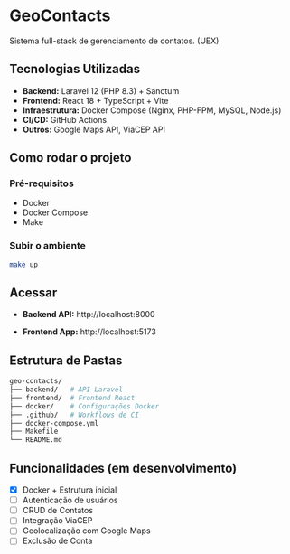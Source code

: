 # GeoContacts

Sistema full-stack de gerenciamento de contatos. (UEX)

## Tecnologias Utilizadas
- **Backend:** Laravel 12 (PHP 8.3) + Sanctum
- **Frontend:** React 18 + TypeScript + Vite
- **Infraestrutura:** Docker Compose (Nginx, PHP-FPM, MySQL, Node.js)
- **CI/CD:** GitHub Actions
- **Outros:** Google Maps API, ViaCEP API

## Como rodar o projeto

### Pré-requisitos
- Docker
- Docker Compose
- Make

### Subir o ambiente
```bash
make up
```

## Acessar

- **Backend API:** http://localhost:8000

- **Frontend App:** http://localhost:5173


## Estrutura de Pastas

```bash
geo-contacts/
├── backend/   # API Laravel
├── frontend/  # Frontend React
├── docker/    # Configurações Docker
├── .github/   # Workflows de CI
├── docker-compose.yml
├── Makefile
└── README.md
```

## Funcionalidades (em desenvolvimento)
- [x] Docker + Estrutura inicial
- [ ] Autenticação de usuários
- [ ] CRUD de Contatos
- [ ] Integração ViaCEP
- [ ] Geolocalização com Google Maps
- [ ] Exclusão de Conta
